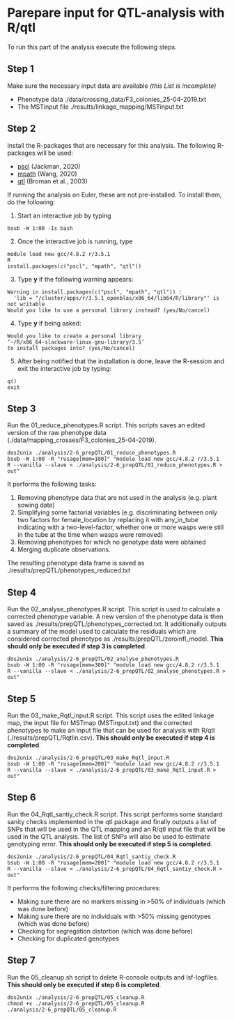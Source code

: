 # Parepare input for QTL-analysis with R/qtl
To run this part of the analysis execute the following steps.
## Step 1
Make sure the necessary input data are available _(this List is incomplete)_
* Phenotype data ./data/crossing_data/F3_colonies_25-04-2019.txt
* The MSTinput file ./results/linkage_mapping/MSTinput.txt
## Step 2
Install the R-packages that are necessary for this analysis. The following R-packages will be used:
* [pscl](https://github.com/atahk/pscl/) (Jackman, 2020)
* [mpath](https://CRAN.R-project.org/package=mpath) (Wang, 2020)
* [qtl](https://doi.org/10.1093/bioinformatics/btg112) (Broman et al., 2003)

If running the analysis on Euler, these are not pre-installed. To install them, do the following:
1. Start an interactive job by typing
```
bsub -W 1:00 -Is bash
```
2. Once the interactive job is running, type
```
module load new gcc/4.8.2 r/3.5.1
R
install.packages(c("pscl", "mpath", "qtl"))
```
3. Type **y** if the following warning appears:
```
Warning in install.packages(c("pscl", "mpath", "qtl")) :
  'lib = "/cluster/apps/r/3.5.1_openblas/x86_64/lib64/R/library"' is not writable
Would you like to use a personal library instead? (yes/No/cancel)
```
4. Type **y** if being asked:
```
Would you like to create a personal library
‘~/R/x86_64-slackware-linux-gnu-library/3.5’
to install packages into? (yes/No/cancel)
```
5. After being notified that the installation is done, leave the R-session and exit the interactive job by typing:
```
q()
exit
```
## Step 3
Run the 01_reduce_phenotypes.R script. This scripts saves an edited version of the raw phenotype data (./data/mapping_crosses/F3_colonies_25-04-2019).
```
dos2unix ./analysis/2-6_prepQTL/01_reduce_phenotypes.R
bsub -W 1:00 -R "rusage[mem=100]" "module load new gcc/4.8.2 r/3.5.1
R --vanilla --slave < ./analysis/2-6_prepQTL/01_reduce_phenotypes.R > out"
```
It performs the following tasks:
1. Removing phenotype data that are not used in the analysis (e.g. plant sowing date)
2. Simplifying some factorial variables (e.g. discriminating between only two factors for female_location by replacing it with any_in_tube indicating with a two-level-factor, whether one or more wasps were still in the tube at the time when wasps were removed)
3. Removing phenotypes for which no genotype data were obtained
4. Merging duplicate observations.

The resulting phenotype data frame is saved as ./results/prepQTL/phenotypes_reduced.txt
## Step 4
Run the 02_analyse_phenotypes.R script. This script is used to calculate a corrected phenotype variable. A new version of the phenotype data is then saved as ./results/prepQTL/phenotypes_corrected.txt. It additionally outputs a summary of the model used to calculate the residuals which are considered corrected phenotype as ./results/prepQTL/zeroinfl_model. **This should only be executed if step 3 is completed**.
```
dos2unix ./analysis/2-6_prepQTL/02_analyse_phenotypes.R
bsub -W 1:00 -R "rusage[mem=300]" "module load new gcc/4.8.2 r/3.5.1
R --vanilla --slave < ./analysis/2-6_prepQTL/02_analyse_phenotypes.R > out"
```
## Step 5
Run the 03_make_Rqtl_input.R script. This script uses the edited linkage map, the input file for MSTmap (MSTinput.txt) and the corrected phenotypes to make an input file that can be used for analysis with R/qtl (./results/prepQTL/Rqtlin.csv). **This should only be executed if step 4 is completed**.
```
dos2unix ./analysis/2-6_prepQTL/03_make_Rqtl_input.R
bsub -W 1:00 -R "rusage[mem=200]" "module load new gcc/4.8.2 r/3.5.1
R --vanilla --slave < ./analysis/2-6_prepQTL/03_make_Rqtl_input.R > out"
```
## Step 6
Run the 04_Rqtl_santiy_check.R script. This script performs some standard sanity checks implemented in the qtl package and finally outputs a list of SNPs that will be used in the QTL mapping and an R/qtl input file that will be used in the QTL analysis. The list of SNPs will also be used to estimate genotyping error. **This should only be executed if step 5 is completed**.
```
dos2unix ./analysis/2-6_prepQTL/04_Rqtl_santiy_check.R
bsub -W 1:00 -R "rusage[mem=200]" "module load new gcc/4.8.2 r/3.5.1
R --vanilla --slave < ./analysis/2-6_prepQTL/04_Rqtl_santiy_check.R > out"
```
It performs the following checks/filtering procedures:
* Making sure there are no markers missing in >50% of individuals (which was done before)
* Making sure there are no individuals with >50% missing genotypes (which was done before)
* Checking for segregation distortion (which was done before)
* Checking for duplicated genotypes
## Step 7
Run the 05_cleanup.sh script to delete R-console outputs and lsf-logfiles. **This should only be executed if step 6 is completed**.
```
dos2unix ./analysis/2-6_prepQTL/05_cleanup.R
chmod +x ./analysis/2-6_prepQTL/05_cleanup.R
./analysis/2-6_prepQTL/05_cleanup.R
```
